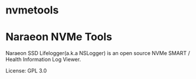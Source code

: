 # nvmetools
Naraeon NVMe Tools
========
Naraeon SSD Lifelogger(a.k.a NSLogger) is an open source NVMe SMART / Health Information Log Viewer.

License: GPL 3.0

